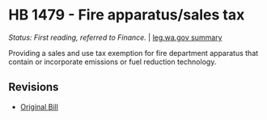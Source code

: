 # HB 1479 - Fire apparatus/sales tax
*Status: First reading, referred to Finance.* | [leg.wa.gov summary](https://app.leg.wa.gov/billsummary?BillNumber=1479&Year=2021)

Providing a sales and use tax exemption for fire department apparatus that contain or incorporate emissions or fuel reduction technology.

## Revisions
* [Original Bill](1/)
